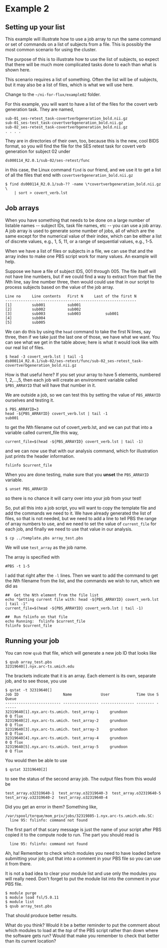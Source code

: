 # Example 2

## Setting up your list

This example will illustrate how to use a job array to run the same
command or set of commands on a list of subjects from a file. This
is possibly the most common scenario for using the cluster.

The purpose of this is to illustrate how to use the list of subjects,
so expect that there will be much more complicated tasks done to
each than what is shown here.

This scenario requires a list of something. Often the list will be
of subjects, but it may also be a list of files, which is what we
will use here.

Change to the `~/ni-for-flux/example02` folder.

For this example, you will want to have a list of the files for the
covert verb generation task.  They are named,

```
sub-01_ses-retest_task-covertverbgeneration_bold.nii.gz
sub-01_ses-test_task-covertverbgeneration_bold.nii.gz
sub-02_ses-retest_task-covertverbgeneration_bold.nii.gz
. . . .
```

They are in directories of their own, too, because this is the new, cool
BIDS format, so you will find the file for the SES retest task for
covert verb generation for subject 02 under

```
ds000114_R2.0.1/sub-02/ses-retest/func
```

in this case, the Linux command `find` is our friend, and we use it to
get a list of all the files that end with `covertverbgeneration_bold.nii.gz`

```
$ find ds000114_R2.0.1/sub-?? -name \*covertverbgeneration_bold.nii.gz \
    | sort > covert_verb.lst
```

## Job arrays

When you have something that needs to be done on a large number of listable
names -- subject IDs, task file names, etc -- you can use a job array.  A
job array is used to generate some number of jobs, all of which are the same
except for the numerical value of their index, which can be either a list of
discrete values, e.g., 1, 5, 11, or a range of sequential values, e.g., 1-5.

When we have a list of files or subjects in a file, we can use that and the
array index to make one PBS script work for many values.  An example will help.

Suppose we have a file of subject IDS, 001 through 005. The file itself will
not have line numbers, but if we could find a way to extract from that file
the <em>N</em>th line, say line number three, then would could use that in
our script to process subjects based on the value of the job array.

```
Line no     Line contents   First N     Last of the first N
-----------------------------------------------------------
[1]         sub001          sub001
[2]         sub002          sub002 
[3]         sub003          sub003           sub001
[4]         sub004
[5]         sub005
```

We can do this by using the `head` command to take the first N lines, say
three, then if we take just the last one of those, we have what we want.
You can see what we get in the table above; here is what it would look
like with our real list of files.

```
$ head -3 covert_verb.lst | tail -1
ds000114_R2.0.1/sub-02/ses-retest/func/sub-02_ses-retest_task-covertverbgeneration_bold.nii.gz
```

How is that useful here? If you set your array to have 5 elements, numbered
1, 2,...,5, then each job will create an environment variable called
`$PBS_ARRAYID` that will have that number in it.

We are outside a job, so we can test this by setting the value of
`PBS_ARRAYID` ourselves and testing it.

```
$ PBS_ARRAYID=3
head -${PBS_ARRAYID} covert_verb.lst | tail -1
sub001
```

to get the <em>N</em>th filename out of covert_verb.lst, and we can put that into a
variable called current_file this way,

```
current_file=$(head -${PBS_ARRAYID} covert_verb.lst | tail -1)
```

and we can now use that with our analysis command, which for illustration
just prints the header information.

```
fslinfo $current_file
```

When you are done testing, make sure that you **unset** the `PBS_ARRAYID`
variable.

```
$ unset PBS_ARRAYID
```

so there is no chance it will carry over into your job from your test!

So, put all this into a job script, you will want to copy the template
file and add the commands we need to it.  We have already generated the
list of files, so that is not needed, but we need to add a line to tell
PBS the range of array numbers to use, and we need to set the value of
`current_file` for each job, and finally we need to use that value in
our analysis.

```
$ cp ../template.pbs array_test.pbs
```

We will use `test_array` as the job name.

The array is specified with

```
#PBS -t 1-5
```

I add that right after the `-l` lines.  Then we want to add the
command to get the <em>N</em>th filename from the list, and the
commands we wish to run, which we did as

```
##  Get the Nth element from the file list
echo "Getting current file with: head -${PBS_ARRAYID} covert_verb.lst | tail -1"
current_file=$(head -${PBS_ARRAYID} covert_verb.lst | tail -1)

##  Run fslinfo on that file
echo Running:  fslinfo $current_file
fslinfo $current_file
```

## Running your job

You can now `qsub` that file, which will generate a new job ID that looks like
```
$ qsub array_test.pbs 
32319640[].nyx.arc-ts.umich.edu
```

The brackets indicate that it is an array.  Each element is its own, separate
job, and to see those, you use

```
$ qstat -t 32319640[]
Job ID                    Name             User            Time Use S Queue
------------------------- ---------------- --------------- -------- - -----
32319640[1].nyx.arc-ts.umich. test_array-1     grundoon               0 Q flux           
32319640[2].nyx.arc-ts.umich. test_array-2     grundoon               0 Q flux           
32319640[3].nyx.arc-ts.umich. test_array-3     grundoon               0 Q flux           
32319640[4].nyx.arc-ts.umich. test_array-4     grundoon               0 Q flux           
32319640[5].nyx.arc-ts.umich. test_array-5     grundoon               0 Q flux           
```

You would then be able to use

```
$ qstat 32319640[2]
```

to see the status of the second array job.  The output files from this would
be

```
test_array.o32319640-1  test_array.o32319640-3  test_array.o32319640-5
test_array.o32319640-2  test_array.o32319640-4
```

Did you get an error in them? Something like,

```
/var/spool/torque/mom_priv/jobs/32319805-1.nyx.arc-ts.umich.edu.SC:
  line 95: fslinfo: command not found
```

The first part of that scary message is just the name of your
script after PBS copied it to the compute node to run.  The part you
should read is

```
  line 95: fslinfo: command not found
```

Ah, ha!  Remember to check which modules you need to have loaded before
submitting your job; put that into a comment in your PBS file so you
can use it from there.

It is not a bad idea to clear your module list and use only the modules
you will really need.  Don't forget to put the module list into the comment
in your PBS file.

```
$ module purge
$ module load fsl/5.0.11
$ module list
$ qsub array_test.pbs
```

That should produce better results.

What do you think?  Would it be a better reminder to put the comment
about which modules to load at the _top_ of the PBS script rather than
down where the software gets run?  Would that make you remember to
check that better than its current location?
